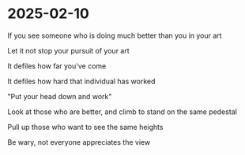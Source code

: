 # 2025-02-10

If you see someone who is doing much better than you in your art

Let it not stop your pursuit of your art

It defiles how far you've come

It defiles how hard that individual has worked

"Put your head down and work"

Look at those who are better, and climb to stand on the same pedestal

Pull up those who want to see the same heights

Be wary, not everyone appreciates the view